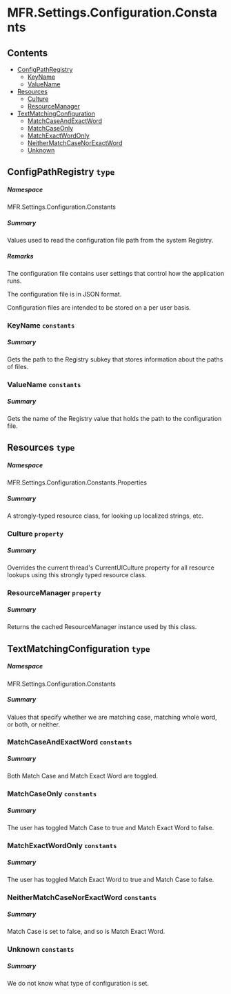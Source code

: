 <a name='assembly'></a>
# MFR.Settings.Configuration.Constants

## Contents

- [ConfigPathRegistry](#T-MFR-Settings-Configuration-Constants-ConfigPathRegistry 'MFR.Settings.Configuration.Constants.ConfigPathRegistry')
  - [KeyName](#F-MFR-Settings-Configuration-Constants-ConfigPathRegistry-KeyName 'MFR.Settings.Configuration.Constants.ConfigPathRegistry.KeyName')
  - [ValueName](#F-MFR-Settings-Configuration-Constants-ConfigPathRegistry-ValueName 'MFR.Settings.Configuration.Constants.ConfigPathRegistry.ValueName')
- [Resources](#T-MFR-Settings-Configuration-Constants-Properties-Resources 'MFR.Settings.Configuration.Constants.Properties.Resources')
  - [Culture](#P-MFR-Settings-Configuration-Constants-Properties-Resources-Culture 'MFR.Settings.Configuration.Constants.Properties.Resources.Culture')
  - [ResourceManager](#P-MFR-Settings-Configuration-Constants-Properties-Resources-ResourceManager 'MFR.Settings.Configuration.Constants.Properties.Resources.ResourceManager')
- [TextMatchingConfiguration](#T-MFR-Settings-Configuration-Constants-TextMatchingConfiguration 'MFR.Settings.Configuration.Constants.TextMatchingConfiguration')
  - [MatchCaseAndExactWord](#F-MFR-Settings-Configuration-Constants-TextMatchingConfiguration-MatchCaseAndExactWord 'MFR.Settings.Configuration.Constants.TextMatchingConfiguration.MatchCaseAndExactWord')
  - [MatchCaseOnly](#F-MFR-Settings-Configuration-Constants-TextMatchingConfiguration-MatchCaseOnly 'MFR.Settings.Configuration.Constants.TextMatchingConfiguration.MatchCaseOnly')
  - [MatchExactWordOnly](#F-MFR-Settings-Configuration-Constants-TextMatchingConfiguration-MatchExactWordOnly 'MFR.Settings.Configuration.Constants.TextMatchingConfiguration.MatchExactWordOnly')
  - [NeitherMatchCaseNorExactWord](#F-MFR-Settings-Configuration-Constants-TextMatchingConfiguration-NeitherMatchCaseNorExactWord 'MFR.Settings.Configuration.Constants.TextMatchingConfiguration.NeitherMatchCaseNorExactWord')
  - [Unknown](#F-MFR-Settings-Configuration-Constants-TextMatchingConfiguration-Unknown 'MFR.Settings.Configuration.Constants.TextMatchingConfiguration.Unknown')

<a name='T-MFR-Settings-Configuration-Constants-ConfigPathRegistry'></a>
## ConfigPathRegistry `type`

##### Namespace

MFR.Settings.Configuration.Constants

##### Summary

Values used to read the configuration file path from the system Registry.

##### Remarks

The configuration file contains user settings that control how the
application runs.



The configuration file is in JSON format.



Configuration files are intended to be stored on a per user basis.

<a name='F-MFR-Settings-Configuration-Constants-ConfigPathRegistry-KeyName'></a>
### KeyName `constants`

##### Summary

Gets the path to the Registry subkey that stores information about
the paths of files.

<a name='F-MFR-Settings-Configuration-Constants-ConfigPathRegistry-ValueName'></a>
### ValueName `constants`

##### Summary

Gets the name of the Registry value that holds the path to the
configuration file.

<a name='T-MFR-Settings-Configuration-Constants-Properties-Resources'></a>
## Resources `type`

##### Namespace

MFR.Settings.Configuration.Constants.Properties

##### Summary

A strongly-typed resource class, for looking up localized strings, etc.

<a name='P-MFR-Settings-Configuration-Constants-Properties-Resources-Culture'></a>
### Culture `property`

##### Summary

Overrides the current thread's CurrentUICulture property for all
  resource lookups using this strongly typed resource class.

<a name='P-MFR-Settings-Configuration-Constants-Properties-Resources-ResourceManager'></a>
### ResourceManager `property`

##### Summary

Returns the cached ResourceManager instance used by this class.

<a name='T-MFR-Settings-Configuration-Constants-TextMatchingConfiguration'></a>
## TextMatchingConfiguration `type`

##### Namespace

MFR.Settings.Configuration.Constants

##### Summary

Values that specify whether we are matching case, matching whole word,
or both, or neither.

<a name='F-MFR-Settings-Configuration-Constants-TextMatchingConfiguration-MatchCaseAndExactWord'></a>
### MatchCaseAndExactWord `constants`

##### Summary

Both Match Case and Match Exact Word are toggled.

<a name='F-MFR-Settings-Configuration-Constants-TextMatchingConfiguration-MatchCaseOnly'></a>
### MatchCaseOnly `constants`

##### Summary

The user has toggled Match Case to true and Match Exact Word to false.

<a name='F-MFR-Settings-Configuration-Constants-TextMatchingConfiguration-MatchExactWordOnly'></a>
### MatchExactWordOnly `constants`

##### Summary

The user has toggled Match Exact Word to true and Match Case to false.

<a name='F-MFR-Settings-Configuration-Constants-TextMatchingConfiguration-NeitherMatchCaseNorExactWord'></a>
### NeitherMatchCaseNorExactWord `constants`

##### Summary

Match Case is set to false, and so is Match Exact Word.

<a name='F-MFR-Settings-Configuration-Constants-TextMatchingConfiguration-Unknown'></a>
### Unknown `constants`

##### Summary

We do not know what type of configuration is set.
